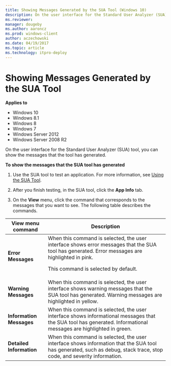 ```yaml
---
title: Showing Messages Generated by the SUA Tool (Windows 10)
description: On the user interface for the Standard User Analyzer (SUA) tool, you can show the messages that the tool has generated.
ms.reviewer: 
manager: dougeby
ms.author: aaroncz
ms.prod: windows-client
author: aczechowski
ms.date: 04/19/2017
ms.topic: article
ms.technology: itpro-deploy
---
```


# Showing Messages Generated by the SUA Tool


**Applies to**

-   Windows 10
-   Windows 8.1
-   Windows 8
-   Windows 7
-   Windows Server 2012
-   Windows Server 2008 R2

On the user interface for the Standard User Analyzer (SUA) tool, you can show the messages that the tool has generated.

**To show the messages that the SUA tool has generated**

1.  Use the SUA tool to test an application. For more information, see [Using the SUA Tool](using-the-sua-tool.md).

2.  After you finish testing, in the SUA tool, click the **App Info** tab.

3.  On the **View** menu, click the command that corresponds to the messages that you want to see. The following table describes the commands.

|View menu command|Description|
|--- |--- |
|**Error Messages**|When this command is selected, the user interface shows error messages that the SUA tool has generated. Error messages are highlighted in pink.<p>This command is selected by default.|
|**Warning Messages**|When this command is selected, the user interface shows warning messages that the SUA tool has generated. Warning messages are highlighted in yellow.|
|**Information Messages**|When this command is selected, the user interface shows informational messages that the SUA tool has generated. Informational messages are highlighted in green.|
|**Detailed Information**|When this command is selected, the user interface shows information that the SUA tool has generated, such as debug, stack trace, stop code, and severity information.|

 





